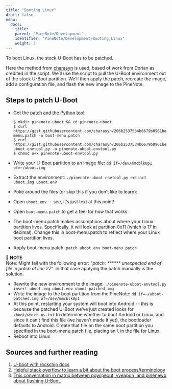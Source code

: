 ```yaml
---
title: "Booting Linux"
draft: false
menu:
  docs:
    title:
    parent: "PineNote/Development"
    identifier: "PineNote/Development/Booting_Linux"
    weight: 3
---
```


To boot Linux, the stock U-Boot has to be patched.

Here the method from [charasyn](https://gist.github.com/charasyn/206b2537534b6679b0961be64cf9c35f) is used, based of work from Dorian as credited in the script. We’ll use the script to pull the U-Boot environment out of the stock U-Boot partition. We’ll then apply the patch, recreate the image, add a configuration file, and flash the new image to the PineNote.

## Steps to patch U-Boot

* Get the [patch and the Python tool](https://gist.github.com/charasyn/206b2537534b6679b0961be64cf9c35f):

  ```console
  $ mkdir pinenote-uboot && cd pinenote-uboot
  $ curl https://gist.githubusercontent.com/charasyn/206b2537534b6679b0961be64cf9c35f/raw/cc513998a36fac0cea266260e3ca3e64abfe3696/boot-menu.patch -o boot-menu.patch
  $ curl https://gist.githubusercontent.com/charasyn/206b2537534b6679b0961be64cf9c35f/raw/cc513998a36fac0cea266260e3ca3e64abfe3696/pinenote-uboot-envtool.py -o pinenote-uboot-envtool.py
  $ chmod o+x pinenote-uboot-envtool.py
  ```
* Write your U-Boot partition to an image file: `dd if=/dev/mmcblk0p1 of=~/uboot.img`
* Extract the environment: `./pinenote-uboot-envtool.py extract uboot.img uboot.env`
* Poke around the files (or skip this if you don’t like to learn):
* Open `uboot.env` -- see, it’s just text at this point! 
* Open `boot-menu.patch` to get a feel for how that works
* The boot-menu.patch makes assumptions about where your Linux partition lives. Specifically, it will look at partition 0x11 (which is 17 in decimal). Change this in boot-menu.patch to reflect where your Linux boot partition lives.
* Apply boot-menu.patch: `patch uboot.env boot-menu.patch`

**📌 NOTE**\
Note: Might fail with the following error: "_patch: \****** unexpected end of file in patch at line 27_". In that case applying the patch manually is the solution.

* Rewrite the new environment to the image: `./pinenote-uboot-envtool.py insert uboot.img uboot.env uboot-patched.img`
* Write the image to the boot partition from the PineNote: `dd if=~/uboot-patched.img of=/dev/mmcblk0p1`
* At this point, restarting your system will boot into Android -- this is because the patched U-Boot we’ve just created looks for `/boot/which_os.txt` to determine whether to boot Android or Linux, and since it can’t find this file (we haven’t made it yet), the bootloader defaults to Android. Create that file on the same boot partition you specified in the boot-menu.patch file, placing an `l` in the file for Linux.
* Reboot into Linux

## Sources and further reading

1. [U-boot with rockchip docs](https://u-boot.readthedocs.io/en/latest/board/rockchip/rockchip.html)
2. [Helpful stack overflow to learn a bit about the boot process/terminology](https://stackoverflow.com/questions/31244862/what-is-the-use-of-spl-secondary-program-loader)
3. [This conversation in matrix between pgwipeout, vveapon, and pinenewb about flashing U-Boot.](https://matrix.to/#/!QtTzSRYMuozjbOQkzJ:matrix.org/$bVBxdD3E01da7w4LRm45-mwbw_jPk6CrJTQWGMG3B2I?via=matrix.org&via=kde.org&via=tchncs.de)
